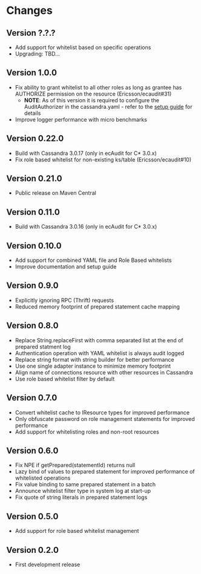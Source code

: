# Changes

## Version ?.?.?
* Add support for whitelist based on specific operations
 * Upgrading: TBD...

## Version 1.0.0
* Fix ability to grant whitelist to all other roles as long as grantee has AUTHORIZE permission on the resource (Ericsson/ecaudit#31)
  * __NOTE__: As of this version it is required to configure the AuditAuthorizer in the cassandra.yaml - refer to the [setup guide](doc/setup.md) for details
* Improve logger performance with micro benchmarks

## Version 0.22.0
* Build with Cassandra 3.0.17 (only in ecAudit for C* 3.0.x)
* Fix role based whitelist for non-existing ks/table (Ericsson/ecaudit#10)

## Version 0.21.0
* Public release on Maven Central

## Version 0.11.0
* Build with Cassandra 3.0.16 (only in ecAudit for C* 3.0.x)

## Version 0.10.0
* Add support for combined YAML file and Role Based whitelists
* Improve documentation and setup guide

## Version 0.9.0
* Explicitly ignoring RPC (Thrift) requests
* Reduced memory footprint of prepared statement cache mapping

## Version 0.8.0
* Replace String.replaceFirst with comma separated list at the end of prepared statment log
* Authentication operation with YAML whitelist is always audit logged
* Replace string format with string builder for better performance
* Use one single adapter instance to minimize memory footprint
* Align name of connections resource with other resources in Cassandra
* Use role based whitelist filter by default

## Version 0.7.0
* Convert whitelist cache to IResource types for improved performance
* Only obfuscate password on role management statements for improved performance
* Add support for whitelisting roles and non-root resources

## Version 0.6.0
* Fix NPE if getPrepared(statementId) returns null
* Lazy bind of values to prepared statement for improved performance of whitelisted operations
* Fix value binding to same prepared statement in a batch
* Announce whitelist filter type in system log at start-up
* Fix quote of string literals in prepared statement logs

## Version 0.5.0
* Add support for role based whitelist management

## Version 0.2.0
* First development release

